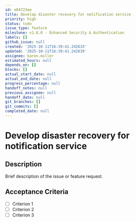 ```yaml
---
id: e84723ee
title: Develop disaster recovery for notification service
priority: high
status: todo
issue_type: feature
milestone: v1.6.0 - Enhanced Security & Authentication
labels: []
github_issue: null
created: '2025-10-11T16:39:41.242633'
updated: '2025-10-11T16:39:41.242639'
assignee: karen.miller
estimated_hours: null
depends_on: []
blocks: []
actual_start_date: null
actual_end_date: null
progress_percentage: null
handoff_notes: null
previous_assignee: null
handoff_date: null
git_branches: []
git_commits: []
completed_date: null
---
```


# Develop disaster recovery for notification service

## Description

Brief description of the issue or feature request.

## Acceptance Criteria

- [ ] Criterion 1
- [ ] Criterion 2
- [ ] Criterion 3